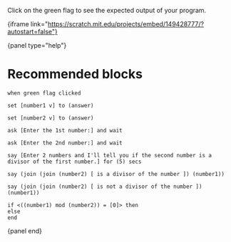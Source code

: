 Click on the green flag to see the expected output of your program.

{iframe link="https://scratch.mit.edu/projects/embed/149428777/?autostart=false"}

{panel type="help"}

# Recommended blocks

<pre><code class="scratch:split:random">when green flag clicked
</code></pre>

<pre><code class="scratch:split:random">set [number1 v] to (answer)

set [number2 v] to (answer)
</code></pre>

<pre><code class="scratch:split:random">ask [Enter the 1st number:] and wait

ask [Enter the 2nd number:] and wait
</code></pre>

<pre><code class="scratch:split:random">say [Enter 2 numbers and I'll tell you if the second number is a divisor of the first number.] for (5) secs

say (join (join (number2) [ is a divisor of the number ]) (number1))

say (join (join (number2) [ is not a divisor of the number ]) (number1))
</code></pre>

<pre><code class="scratch:split:random">if &lt;((number1) mod (number2)) = [0]&gt; then
else
end
</code></pre>

{panel end}